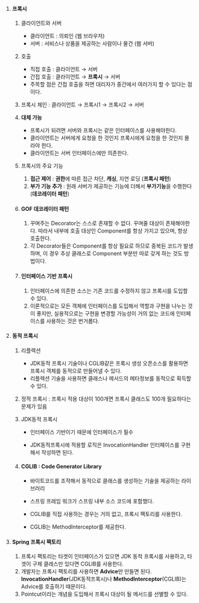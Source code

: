 1. #### 프록시

   1. 클라이언트와 서버

      - 클라이언트 : 의뢰인 (웹 브라우저)
      - 서버 : 서비스나 상품을 제공하는 사람이나 물건 (웹 서버)

   2. 호출

      - 직접 호출 : 클라이언트 → 서버
      - 간접 호출 : 클라이언트 → **프록시** → 서버
      - 주목할 점은 간접 호출을 하면 대리자가 중간에서 여러가지 할 수 있다는 점이다.

   3. 프록시 체인 : 클라이언트 → 프록시1 → 프록시2 → 서버

   4. **대체 가능**

      - 프록시가 되려면 서버와 프록시는 같은 인터페이스를 사용해야한다. 
      - 클라이언트는 서버에게 요청을 한 것인지 프록시에게 요청을 한 것인지 몰라야 한다. 
      - 클라이언트는 서버 인터페이스에만 의존한다.

   5. 프록시의 주요 기능 *<!--(프록시 <> 프록시 패턴)-->*

      1. **접근 제어** : **권한**에 따른 접근 차단, **캐싱**, 지연 로딩 (**프록시 패턴**)
      2. **부가 기능 추가** : 원래 서버가 제공하는 기능에 더해서 **부가기능**을 수행한다 (**데코레이터 패턴**)
      
   6. #### GOF 데코레이터 패턴

      1. 꾸며주는 Decorator는 스스로 존재할 수 없다. 꾸며줄 대상이 존재해야한다. 따라서 내부에 호출 대상인 Component를 항상 가지고 있으며, 항상 호출한다.
      2. 각 Decorator들은 Component를 항상 필요로 하므로 중복된 코드가 발생하며, 이 경우 추상 클래스로 Component 부분만 따로 갖게 하는 것도 방법이다.

   7. #### 인터페이스 기반 프록시

      1. 인터페이스에 의존한 소스는 기존 코드를 수정하지 않고 프록시를 도입할 수 있다.
      2. 이론적으로는 모든 객체에 인터페이스를 도입해서 역할과 구현을 나누는 것이 좋지만, 실용적으로는 구현을 변경할 가능성이 거의 없는 코드에 인터페이스를 사용하는 것은 번거롭다.

2. #### 동적 프록시

   1. 리플렉션
      - JDK동적 프록시 기술이나 CGLIB같은 프록시 생성 오픈소스를 활용하면 프록시 객체를 동적으로 만들어낼 수 있다.
      - 리플렉션 기술을 사용하면 클래스나 메서드의 메타정보를 동적으로 획득할 수 있다.
      
   2. 정적 프록시 : 프록시 적용 대상이 100개면 프록시 클래스도 100개 필요하다는 문제가 있음

   3. JDK동적 프록시

      - 인터페이스 기반이기 때문에 인터페이스가 필수

      - JDK동적프록시에 적용할 로직은 InvocationHandler 인터페이스를 구현해서 작성하면 된다.

   4. #### CGLIB : Code Generator Library
   
      - 바이트코드를 조작해서 동적으로 클래스를 생성하는 기술을 제공하는 라이브러리
      - 스프링 프레임 워크가 스프링 내부 소스 코드에 포함했다.
      - CGLIB를 직접 사용하는 경우는 거의 없고, 프록시 팩토리를 사용한다.
   
      - CGLIB는 MethodInterceptor를 제공한다.

3. #### Spring 프록시 팩토리

   1. 프록시 팩토리는 타겟이 인터페이스가 있으면 JDK 동적 프록시를 사용하고, 타겟이 구체 클레스만 있다면 CGLIB를 사용한다.
   2. 개발자는 프록시 팩토리를 사용하면 **Advice**만 만들면 된다. **InvocationHandler**(JDK동적프록시)나 **MethodInterceptor**(CGLIB)는 Advice를 호출하기 때문이다.
   3. Pointcut이라는 개념을 도입해서 프록시 대상이 될 메서드를 선별할 수 있다.

